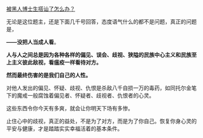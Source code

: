 [被黑人博士生搭讪了怎么办？](https://www.zhihu.com/question/431988576/answer/1624052888)

无论是这位题主，还是下面几千号回答，态度语气什么的都不是问题，真正的问题是，

**——没把人当成人看**。

**人与人之间总是因为各种各样的偏见、误会、歧视、狭隘的民族中心主义和民族至上主义彼此敌视，看瘟疫一样看待对方。**

**然而最终伤害的是我们自己的人性。**

对他人发出的偏见、怀疑、歧视、仇恨是杀敌八千自损一万的毒药，如同托尔金笔下的魔戒一般腐蚀着偏见者、怀疑者、歧视者、仇恨者的心灵。

这些东西令你今天有多爽，就会让你明天下场有多惨。

止住心中的歧视，真正的益处，不是为了对方，而是为了你自己。恢复你身心灵的平安与健康，才是踏踏实实幸福活着的基本条件。

  
  


